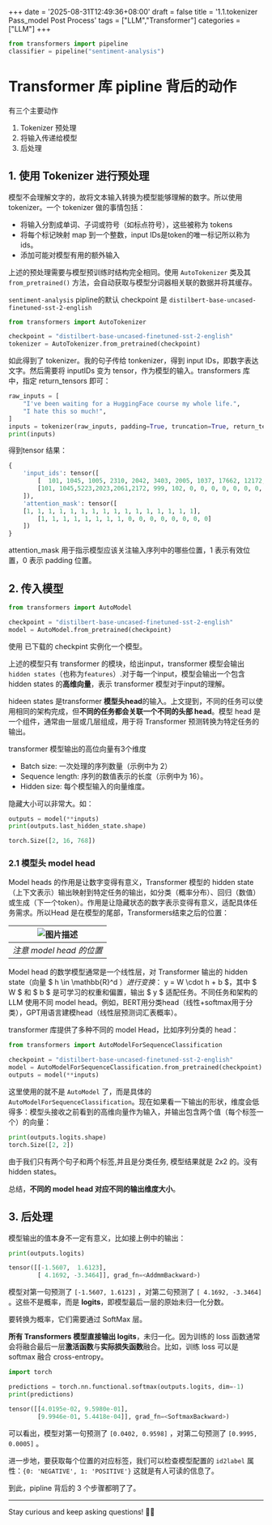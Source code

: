 +++
date = '2025-08-31T12:49:36+08:00'
draft = false
title = '1.1.tokenizer Pass_model Post Process'
tags = ["LLM","Transformer"]
categories = ["LLM"]
+++



~~~py
from transformers import pipeline
classifier = pipeline("sentiment-analysis")
~~~

# Transformer 库 pipline 背后的动作

有三个主要动作

1. Tokenizer 预处理
2. 将输入传递给模型
3. 后处理

## 1. 使用 Tokenizer 进行预处理

模型不会理解文字的，故将文本输入转换为模型能够理解的数字。所以使用tokenizer。一个 tokenizer 做的事情包括：

- 将输入分割成单词、子词或符号（如标点符号），这些被称为 tokens
- 将每个标记映射 map 到一个整数，input IDs是token的唯一标记所以称为ids。
- 添加可能对模型有用的额外输入

上述的预处理需要与模型预训练时结构完全相同。使用 `AutoTokenizer` 类及其 `from_pretrained()` 方法，会自动获取与模型分词器相关联的数据并将其缓存。

`sentiment-analysis` pipline的默认 checkpoint 是 `distilbert-base-uncased-finetuned-sst-2-english`

~~~py
from transformers import AutoTokenizer

checkpoint = "distilbert-base-uncased-finetuned-sst-2-english"
tokenizer = AutoTokenizer.from_pretrained(checkpoint)
~~~

如此得到了 tokenizer。我的句子传给 tonkenizer，得到 input IDs，即数字表达文字。然后需要将 inputIDs 变为 tensor，作为模型的输入。transformers 库中，指定 return_tensors 即可：

~~~py
raw_inputs = [
    "I've been waiting for a HuggingFace course my whole life.",
    "I hate this so much!",
]
inputs = tokenizer(raw_inputs, padding=True, truncation=True, return_tensors="pt")
print(inputs)
~~~

得到tensor 结果：

~~~py
{
    'input_ids': tensor([
        [  101, 1045, 1005, 2310, 2042, 3403, 2005, 1037, 17662, 12172, 2607, 2026, 2878, 2166, 1012, 102],
        [101, 1045,5223,2023,2061,2172, 999, 102, 0, 0, 0, 0, 0, 0, 0, 0]
    ]), 
    'attention_mask': tensor([
    [1, 1, 1, 1, 1, 1, 1, 1, 1, 1, 1, 1, 1, 1, 1, 1],
        [1, 1, 1, 1, 1, 1, 1, 1, 0, 0, 0, 0, 0, 0, 0, 0]
    ])
}
~~~

attention_mask 用于指示模型应该关注输入序列中的哪些位置，1 表示有效位置，0 表示 padding 位置。


## 2. 传入模型

~~~py
from transformers import AutoModel

checkpoint = "distilbert-base-uncased-finetuned-sst-2-english"
model = AutoModel.from_pretrained(checkpoint)
~~~

使用 已下载的 checkpint 实例化一个模型。 

上述的模型只有 transformer 的模块，给出input，transformer 模型会输出 `hidden states`（也称为`features`）.对于每一个input，模型会输出一个包含 hidden states 的**高维向量**，表示 transformer 模型对于input的理解。

hideen states 是transformer **模型头head**的输入。上文提到，不同的任务可以使用相同的架构完成，但**不同的任务都会关联一个不同的头部 head**。模型 head 是 一个组件，通常由一层或几层组成，用于将 Transformer 预测转换为特定任务的输出。


transformer 模型输出的高位向量有3个维度

- Batch size: 一次处理的序列数量（示例中为 2）
- Sequence length: 序列的数值表示的长度（示例中为 16）。
- Hidden size: 每个模型输入的向量维度。

隐藏大小可以非常大。如：

~~~py
outputs = model(**inputs)
print(outputs.last_hidden_state.shape)

torch.Size([2, 16, 768])
~~~

### 2.1 模型头 model head

Model heads 的作用是让数字变得有意义，Transformer 模型的 hidden state（上下文表示）输出映射到特定任务的输出，如分类（概率分布）、回归（数值）或生成（下一个token）。作用是让隐藏状态的数字表示变得有意义，适配具体任务需求。所以Head 是在模型的尾部，Transformers结束之后的位置：

| ![图片描述](/pics/transformer_and_head-dark.svg) |
|:----------------------:|
| *注意 model head 的位置* |

Model head 的数学模型通常是一个线性层，对 Transformer 输出的 hidden state（向量 $ h \in \mathbb{R}^d $）进行变换：$ y = W \cdot h + b $，其中 $ W $ 和 $ b $ 是可学习的权重和偏置，输出 $ y $ 适配任务。不同任务和架构的 LLM 使用不同 model head。例如，BERT用分类head（线性+softmax用于分类），GPT用语言建模head（线性层预测词汇表概率）。

transformer 库提供了多种不同的 model Head，比如序列分类的 head：

~~~py
from transformers import AutoModelForSequenceClassification

checkpoint = "distilbert-base-uncased-finetuned-sst-2-english"
model = AutoModelForSequenceClassification.from_pretrained(checkpoint)
outputs = model(**inputs)
~~~

这里使用的就不是 `AutoModel` 了，而是具体的 `AutoModelForSequenceClassification`。现在如果看一下输出的形状，维度会低得多：模型头接收之前看到的高维向量作为输入，并输出包含两个值（每个标签一个）的向量：

~~~py
print(outputs.logits.shape)
torch.Size([2, 2])
~~~

由于我们只有两个句子和两个标签,并且是分类任务, 模型结果就是 2x2 的。没有 hidden states。

总结，**不同的 model head 对应不同的输出维度大小**。


## 3. 后处理

模型输出的值本身不一定有意义，比如接上例中的输出：

~~~py
print(outputs.logits)

tensor([[-1.5607,  1.6123],
        [ 4.1692, -3.3464]], grad_fn=<AddmmBackward>)
~~~

模型对第一句预测了 `[-1.5607, 1.6123]` ，对第二句预测了 `[ 4.1692, -3.3464]` 。这些不是概率，而是 **logits**，即模型最后一层的原始未归一化分数。

要转换为概率，它们需要通过 SoftMax 层。

**所有 Transformers 模型直接输出 logits**，未归一化。因为训练的 loss 函数通常会将融合最后一层**激活函数**与**实际损失函数**融合。比如，训练 loss 可以是 softmax 融合 cross-entropy。

~~~py
import torch

predictions = torch.nn.functional.softmax(outputs.logits, dim=-1)
print(predictions)

tensor([[4.0195e-02, 9.5980e-01],
        [9.9946e-01, 5.4418e-04]], grad_fn=<SoftmaxBackward>)
~~~

可以看出，模型对第一句预测了 `[0.0402, 0.9598]` ，对第二句预测了 `[0.9995, 0.0005]` 。

进一步地，要获取每个位置的对应标签，我们可以检查模型配置的 `id2label` 属性：`{0: 'NEGATIVE', 1: 'POSITIVE'}` 这就是有人可读的信息了。

到此，pipline 背后的 3 个步骤都明了了。


---

Stay curious and keep asking questions! 🧠✨
